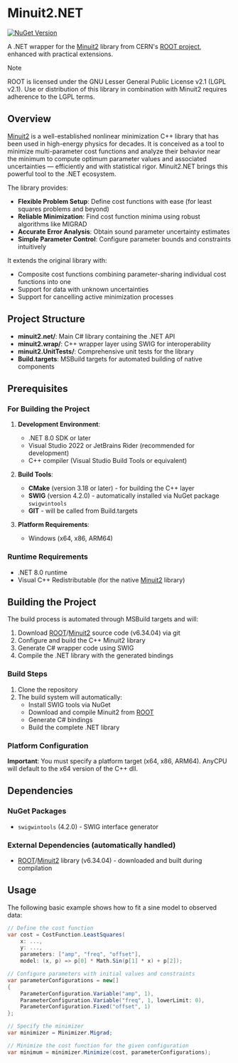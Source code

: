 # Minuit2.NET

[![NuGet Version](https://img.shields.io/nuget/v/minuit2.net.svg)](https://www.nuget.org/packages/minuit2.net/)

A .NET wrapper for the [Minuit2](https://root.cern.ch/doc/master/Minuit2Page.html) library from CERN's [ROOT project](https://root.cern/), enhanced with practical extensions.

> [!NOTE]
> ROOT is licensed under the GNU Lesser General Public License v2.1 (LGPL v2.1).
> Use or distribution of this library in combination with Minuit2 requires adherence to the LGPL terms.

## Overview

[Minuit2](https://root.cern.ch/doc/master/Minuit2Page.html) is a well-established nonlinear minimization C++ library that has been used in high-energy physics for decades.
It is conceived as a tool to minimize multi-parameter cost functions and analyze their behavior near the minimum to
compute optimum parameter values and associated uncertainties — efficiently and with statistical rigor. Minuit2.NET
brings this powerful tool to the .NET ecosystem.

The library provides:
- **Flexible Problem Setup**: Define cost functions with ease (for least squares problems and beyond)
- **Reliable Minimization**: Find cost function minima using robust algorithms like MIGRAD
- **Accurate Error Analysis**: Obtain sound parameter uncertainty estimates
- **Simple Parameter Control**: Configure parameter bounds and constraints intuitively

It extends the original library with:
- Composite cost functions combining parameter-sharing individual cost functions into one
- Support for data with unknown uncertainties
- Support for cancelling active minimization processes

## Project Structure

- **minuit2.net/**: Main C# library containing the .NET API
- **minuit2.wrap/**: C++ wrapper layer using SWIG for interoperability
- **minuit2.UnitTests/**: Comprehensive unit tests for the library
- **Build.targets**: MSBuild targets for automated building of native components

## Prerequisites

### For Building the Project

1. **Development Environment**:
   - .NET 8.0 SDK or later
   - Visual Studio 2022 or JetBrains Rider (recommended for development)
   - C++ compiler (Visual Studio Build Tools or equivalent)

2. **Build Tools**:
   - **CMake** (version 3.18 or later) - for building the C++ layer
   - **SWIG** (version 4.2.0) - automatically installed via NuGet package `swigwintools`
   - **GIT** - will be called from Build.targets

3. **Platform Requirements**:
   - Windows (x64, x86, ARM64)

### Runtime Requirements

- .NET 8.0 runtime
- Visual C++ Redistributable (for the native [Minuit2](https://root.cern.ch/doc/master/Minuit2Page.html) library)

## Building the Project

The build process is automated through MSBuild targets and will:

1. Download [ROOT](https://github.com/root-project/root)/[Minuit2](https://root.cern.ch/doc/master/Minuit2Page.html) source code (v6.34.04) via git
2. Configure and build the C++ Minuit2 library
3. Generate C# wrapper code using SWIG
4. Compile the .NET library with the generated bindings

### Build Steps

1. Clone the repository
2. The build system will automatically:
   - Install SWIG tools via NuGet
   - Download and compile Minuit2 from [ROOT](https://github.com/root-project/root)
   - Generate C# bindings
   - Build the complete .NET library

### Platform Configuration

**Important**: You must specify a platform target (x64, x86, ARM64). AnyCPU will default to the x64 version of the C++ dll.

## Dependencies

### NuGet Packages
- `swigwintools` (4.2.0) - SWIG interface generator

### External Dependencies (automatically handled)
- [ROOT](https://github.com/root-project/root)/[Minuit2](https://root.cern.ch/doc/master/Minuit2Page.html) library (v6.34.04) - downloaded and built during compilation

## Usage

The following basic example shows how to fit a sine model to observed data:

```csharp
// Define the cost function
var cost = CostFunction.LeastSquares( 
    x: ...,
    y: ...,
    parameters: ["amp", "freq", "offset"],
    model: (x, p) => p[0] * Math.Sin(p[1] * x) + p[2]);

// Configure parameters with initial values and constraints
var parameterConfigurations = new[]
{
    ParameterConfiguration.Variable("amp", 1),
    ParameterConfiguration.Variable("freq", 1, lowerLimit: 0),
    ParameterConfiguration.Fixed("offset", 1)
};

// Specify the minimizer
var minimizer = Minimizer.Migrad;

// Minimize the cost function for the given configuration
var minimum = minimizer.Minimize(cost, parameterConfigurations);
```
